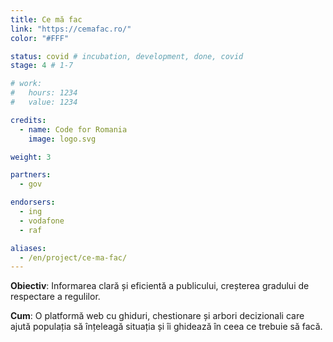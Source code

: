 ```yaml
---
title: Ce mă fac
link: "https://cemafac.ro/"
color: "#FFF"

status: covid # incubation, development, done, covid
stage: 4 # 1-7

# work:
#   hours: 1234
#   value: 1234

credits:
  - name: Code for Romania
    image: logo.svg

weight: 3

partners:
  - gov

endorsers:
  - ing
  - vodafone
  - raf

aliases:
  - /en/project/ce-ma-fac/
---
```


**Obiectiv**: Informarea clară și eficientă a publicului, creșterea gradului de respectare a regulilor.

**Cum**: O platformă web cu ghiduri, chestionare și arbori decizionali care ajută populația să înțeleagă situația și îi ghidează în ceea ce trebuie să facă.